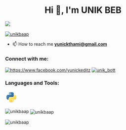 <h1 align="center">Hi 👋, I'm UNIK BEB</h1>

![](https://komarev.com/ghpvc/?username=your-github-username&abbreviated=true)

<p align="left"> <a href="https://github.com/ryo-ma/github-profile-trophy"><img src="https://github-profile-trophy.vercel.app/?username=unikbaap" alt="unikbaap" /></a> </p>

- 📫 How to reach me **yunickthami@gmail.com**

<h3 align="left">Connect with me:</h3>
<p align="left">
<a href="https://fb.com/https://www.facebook.com/yunickeditz" target="blank"><img align="center" src="https://raw.githubusercontent.com/rahuldkjain/github-profile-readme-generator/master/src/images/icons/Social/facebook.svg" alt="https://www.facebook.com/yunickeditz" height="30" width="40" /></a>
<a href="https://instagram.com/unik_bott" target="blank"><img align="center" src="https://raw.githubusercontent.com/rahuldkjain/github-profile-readme-generator/master/src/images/icons/Social/instagram.svg" alt="unik_bott" height="30" width="40" /></a>
</p>

<h3 align="left">Languages and Tools:</h3>
<p align="left"> <a href="https://www.python.org" target="_blank" rel="noreferrer"> <img src="https://raw.githubusercontent.com/devicons/devicon/master/icons/python/python-original.svg" alt="python" width="40" height="40"/> </a> </p>

<p><img align="left" src="https://github-readme-stats.vercel.app/api/top-langs?username=unikbaap&show_icons=true&locale=en&layout=compact" alt="unikbaap" /></p>

<p>&nbsp;<img align="center" src="https://github-readme-stats.vercel.app/api?username=unikbaap&show_icons=true&locale=en" alt="unikbaap" /></p>

<p><img align="center" src="https://github-readme-streak-stats.herokuapp.com/?user=unikbaap&" alt="unikbaap" /></p>
